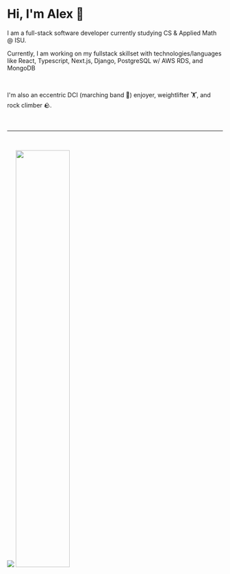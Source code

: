 <h1>Hi, I'm Alex 👋</h1>
<p>I am a full-stack software developer currently studying CS & Applied Math @ ISU.</p>
<p>Currently, I am working on my fullstack skillset with technologies/languages like React, Typescript, Next.js, Django, PostgreSQL w/ AWS RDS, and MongoDB</p>
<br>
<p>I'm also an eccentric DCI (marching band 🎺) enjoyer, weightlifter 🏋️, and rock climber 🪨.</p>
<br>

<hr/>
<br>
<p align="start">
  <img src ="https://github-readme-streak-stats.herokuapp.com?user=alexleyoung&theme=darcula&hide_border=true&background=FFFFFF00">
  <img height="50%" width="auto" src ="https://github-readme-stats.vercel.app/api/top-langs/?username=alexleyoung&layout=compact&hide_border=true&theme=darcula&bg_color=00000000&langs_count=6&hide=jupyter%20notebook,tex,css,php&exclude_repo=Pacman-AI">
</p>
